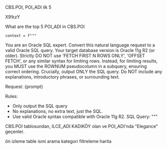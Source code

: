 CBS.POI, POI_ADI ilk 5

X9!kzY

 What are the top 5 POI_ADI in CBS.POI

    context = f"""
You are an Oracle SQL expert. Convert this natural language request to a valid Oracle SQL query.
Your target database version is Oracle 11g R2 (or older).
Strictly DO NOT use 'FETCH FIRST N ROWS ONLY', 'OFFSET FETCH', or any similar syntax for limiting rows.
Instead, for limiting results, you MUST use the ROWNUM pseudocolumn in a subquery, ensuring correct ordering.
Crucially, output ONLY the SQL query. Do NOT include any explanations, introductory phrases, or surrounding text.

Request: {prompt}

Rules:
- Only output the SQL query
- No explanations, no extra text, just the SQL.
- Use valid Oracle syntax compatible with Oracle 11g R2.
SQL Query:
"""

CBS.POI tablosundan, ILCE_ADI KADIKÖY olan ve POI_ADI'nda "Elegance" geçenler.



ön izleme
table ismi arama
kategori filtreleme
harita
